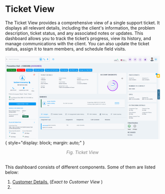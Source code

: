 # Ticket View

The Ticket View provides a comprehensive view of a single support ticket. It displays all relevant details, including the client's information, the problem description, ticket status, and any associated notes or updates. This dashboard allows you to track the ticket’s progress, view its history, and manage communications with the client. You can also update the ticket status, assign it to team members, and schedule field visits.

![Ticket View](img/ticket-view.png){ style="display: block; margin: auto;" }
<div align="center">
<i style="font-size: 14px; color: grey;">Fig. Ticket View</i>
</div><br>

This dashboard consists of different components. Some of them are listed below:

1. [Customer Details.](customer-details.md) (*Exact to Customer View* )
1. 